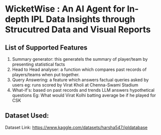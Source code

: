 # WicketWise : An AI Agent for In-depth IPL Data Insights through Strucutred Data and Visual Reports

## List of Supported Features

1. Summary generator: this generatels the summary of player/team by presenting statistical
facts
2. Head to Head analyser: a function which compares past records of players/teams when
put together.
3. Query Answering: a feature which answers factual queries asked by users eg: runs scored
by Virat Kholi at Chenna-Swami Stadium
4. What-if's: based on past records and trends LLM answers hypothetical questions Eg:
What would Virat Kolhi batting average be if he played for CSK

## Dataset Used: 

Dataset Link: https://www.kaggle.com/datasets/harsha547/ipldatabase
